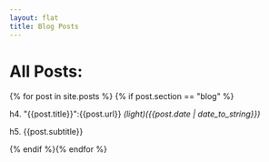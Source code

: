 ```yaml
---
layout: flat
title: Blog Posts
---
```

# All Posts:
{% for post in site.posts %} {% if post.section == "blog" %}
<div id="display">

h4. "{{post.title}}":{{post.url}} *(light)({{post.date | date_to_string}})*

h5. {{post.subtitle}}
</div>
{% endif %}{% endfor %}
